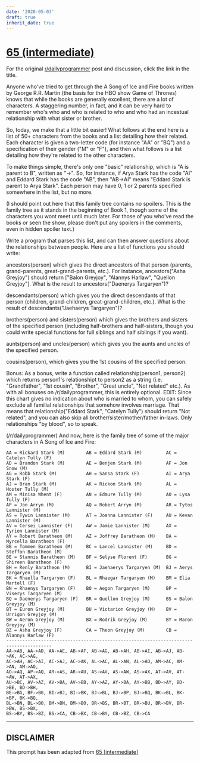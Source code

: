 ```yaml
---
date: '2020-05-03'
draft: true
inherit_date: true
---
```


# [65 (intermediate)](https://www.reddit.com/r/dailyprogrammer/comments/v3afh/6152012_challenge_65_intermediate/)

For the original [r/dailyprogrammer](https://www.reddit.com/r/dailyprogrammer/) post and discussion, click the link in the title.

Anyone who've tried to get through the A Song of Ice and Fire books written by George R.R. Martin (the basis for the HBO show Game of Thrones) knows that while the books are generally excellent, there are a lot of characters. A staggering number, in fact, and it can be very hard to remember who's who and who is related to who and who had an incestual relationship with what sister or brother.

So, today, we make that a little bit easier! What follows at the end here is a list of 50+ characters from the books and a list detailing how their related. Each character is given a two-letter code (for instance "AA" or "BQ") and a specification of their gender ("M" or "F"), and then what follows is a list detailing how they're related to the other characters. 

To make things simple, there's only one "basic" relationship, which is "A is parent to B", written as "->". So, for instance, if Arya Stark has the code "AI" and Eddard Stark has the code "AB", then "AB->AI" means "Eddard Stark is parent to Arya Stark". Each person may have 0, 1 or 2 parents specified somewhere in the list, but no more.

(I should point out here that this family tree contains no spoilers. This is the family tree as it stands in the beginning of Book 1, though some of the characters you wont meet until much later. For those of you who've read the books or seen the show, please don't put any spoilers in the comments, even in hidden spoiler text.)

Write a program that parses this list, and can then answer questions about the relationships between people. Here are a list of functions you should write:

ancestors(person) which gives the direct ancestors of that person (parents, grand-parents, great-grand-parents, etc.). For instance, ancestors("Asha Greyjoy") should return ["Balon Greyjoy", "Alannys Harlaw", "Quellon Greyjoy"]. What is the result to ancestors("Daenerys Targaryen")?

descendants(person) which gives you the direct descendants of that person (children, grand-children, great-grand-children, etc.). What is the result of descendants("Jaehaerys Targaryen")?

brothers(person) and sisters(person) which gives the brothers and sisters of the specified person (including half-brothers and half-sisters, though you could write special functions for full siblings and half siblings if you want).

aunts(person) and uncles(person) which gives you the aunts and uncles of the specified person.

cousins(person), which gives you the 1st cousins of the specified person.

Bonus: As a bonus, write a function called relationship(person1, person2) which returns person1's relationshipt to person2 as a string (i.e. "Grandfather", "1st cousin", "Brother", "Great uncle", "Not related" etc.). As with all bonuses on /r/dailyprogrammer, this is entirely optional. EDIT: Since this chart gives no indication about who is married to whom, you can safely exclude all familial relationships that somehow involves marriage. That means that relationship("Eddard Stark", "Catelyn Tully") should return "Not related", and you can also skip all brother/sister/mother/father in-laws. Only relationships "by blood", so to speak. 

(/r/dailyprogrammer)
And now, here is the family tree of some of the major characters in A Song of Ice and Fire:


```
AA = Rickard Stark (M)        AB = Eddard Stark (M)         AC = Catelyn Tully (F)        
AD = Brandon Stark (M)        AE = Benjen Stark (M)         AF = Jon Snow (M)             
AG = Robb Stark (M)           AH = Sansa Stark (F)          AI = Arya Stark (F)           
AJ = Bran Stark (M)           AK = Rickon Stark (M)         AL = Hoster Tully (M)         
AM = Minisa Whent (F)         AN = Edmure Tully (M)         AO = Lysa Tully (F)           
AP = Jon Arryn (M)            AQ = Robert Arryn (M)         AR = Tytos Lannister (M)      
AS = Tywin Lannister (M)      AT = Joanna Lannister (F)     AU = Kevan Lannister (M)      
AV = Cersei Lannister (F)     AW = Jamie Lannister (M)      AX = Tyrion Lannister (M)     
AY = Robert Baratheon (M)     AZ = Joffrey Baratheon (M)    BA = Myrcella Baratheon (F)   
BB = Tommen Baratheon (M)     BC = Lancel Lannister (M)     BD = Steffon Baratheon (M)    
BE = Stannis Baratheon (M)    BF = Selyse Florent (F)       BG = Shireen Baratheon (F)    
BH = Renly Baratheon (M)      BI = Jaehaerys Targaryen (M)  BJ = Aerys Targaryen (M)      
BK = Rhaella Targaryen (F)    BL = Rhaegar Targaryen (M)    BM = Elia Martell (F)         
BN = Rhaenys Targaryen (F)    BO = Aegon Targaryen (M)      BP = Viserys Targaryen (M)    
BQ = Daenerys Targaryen (F)   BR = Quellon Greyjoy (M)      BS = Balon Greyjoy (M)        
BT = Euron Greyjoy (M)        BU = Victarion Greyjoy (M)    BV = Urrigon Greyjoy (M)      
BW = Aeron Greyjoy (M)        BX = Rodrik Greyjoy (M)       BY = Maron Greyjoy (M)        
BZ = Asha Greyjoy (F)         CA = Theon Greyjoy (M)        CB = Alannys Harlaw (F)       
---------------------------------------------------------------------------------------
AA->AB, AA->AD, AA->AE, AB->AF, AB->AG, AB->AH, AB->AI, AB->AJ, AB->AK, AC->AG, 
AC->AH, AC->AI, AC->AJ, AC->AK, AL->AC, AL->AN, AL->AO, AM->AC, AM->AN, AM->AO, 
AO->AQ, AP->AQ, AR->AS, AR->AU, AS->AV, AS->AW, AS->AX, AT->AV, AT->AW, AT->AX, 
AU->BC, AV->AZ, AV->BA, AV->BB, AY->AZ, AY->BA, AY->BB, BD->AY, BD->BE, BD->BH, 
BE->BG, BF->BG, BI->BJ, BI->BK, BJ->BL, BJ->BP, BJ->BQ, BK->BL, BK->BP, BK->BQ, 
BL->BN, BL->BO, BM->BN, BM->BO, BR->BS, BR->BT, BR->BU, BR->BV, BR->BW, BS->BX, 
BS->BY, BS->BZ, BS->CA, CB->BX, CB->BY, CB->BZ, CB->CA
```

----
## **DISCLAIMER**
This prompt has been adapted from [65 [intermediate]](https://www.reddit.com/r/dailyprogrammer/comments/v3afh/6152012_challenge_65_intermediate/
)
